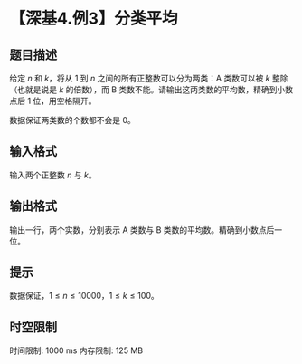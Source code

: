 # 【深基4.例3】分类平均

## 题目描述

给定 $n$ 和 $k$，将从 1 到 $n$ 之间的所有正整数可以分为两类：A 类数可以被 $k$ 整除（也就是说是 $k$ 的倍数），而 B 类数不能。请输出这两类数的平均数，精确到小数点后 $1$ 位，用空格隔开。

数据保证两类数的个数都不会是 $0$。

## 输入格式

输入两个正整数 $n$ 与 $k$。


## 输出格式

输出一行，两个实数，分别表示 A 类数与 B 类数的平均数。精确到小数点后一位。

## 提示

数据保证，$1 \leq n\leq 10000$，$1 \leq k \leq 100$。

## 时空限制

时间限制: 1000 ms
内存限制: 125 MB
